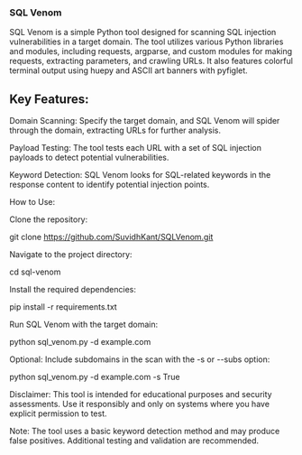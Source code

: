 ### SQL Venom
<p >
SQL Venom is a simple Python tool designed for scanning SQL injection vulnerabilities in a target domain. The tool utilizes various Python libraries and modules, including requests, argparse, and custom modules for making requests, extracting parameters, and crawling URLs. It also features colorful terminal output using huepy and ASCII art banners with pyfiglet.
</p>

## Key Features:
Domain Scanning: Specify the target domain, and SQL Venom will spider through the domain, extracting URLs for further analysis.

Payload Testing: The tool tests each URL with a set of SQL injection payloads to detect potential vulnerabilities.

Keyword Detection: SQL Venom looks for SQL-related keywords in the response content to identify potential injection points.

How to Use:


Clone the repository:

git clone https://github.com/SuvidhKant/SQLVenom.git

Navigate to the project directory:

cd sql-venom

Install the required dependencies:

pip install -r requirements.txt

Run SQL Venom with the target domain:

python sql_venom.py -d example.com

Optional: Include subdomains in the scan with the -s or --subs option:

python sql_venom.py -d example.com -s True



Disclaimer:
This tool is intended for educational purposes and security assessments. Use it responsibly and only on systems where you have explicit permission to test.

Note: The tool uses a basic keyword detection method and may produce false positives. Additional testing and validation are recommended.
